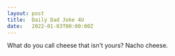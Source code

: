 ```yaml
---
layout: post
title:  Daily Dad Joke 4U
date:   2022-01-03T00:00:00Z
---
```

What do you call cheese that isn't yours? Nacho cheese.
